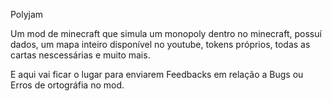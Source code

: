 Polyjam

Um mod de minecraft que simula um monopoly dentro no minecraft, possuí dados, um mapa inteiro disponível no youtube, tokens próprios, todas as cartas nescessárias e muito mais.

E aqui vai ficar o lugar para enviarem Feedbacks em relação a Bugs ou Erros de ortográfia no mod.
